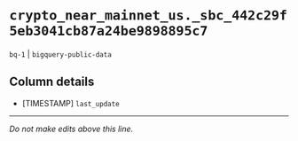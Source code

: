 # `crypto_near_mainnet_us._sbc_442c29f5eb3041cb87a24be9898895c7`
`bq-1` | `bigquery-public-data`

## Column details
* [TIMESTAMP] `last_update`

-------------------------------------------------------------------------------
*Do not make edits above this line.*
